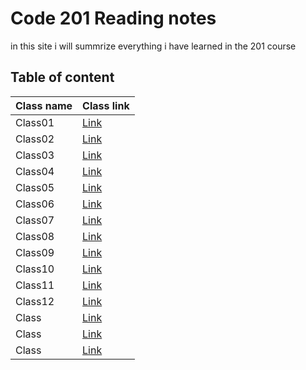 
# Code 201 Reading notes

in this site i will summrize everything i have learned in the 201 course 

## Table of content 

Class name | Class link
------------ | -------------
Class01 | [Link](https://obiorbitalstar.github.io/Reading-notes/Class01)
Class02 | [Link](https://obiorbitalstar.github.io/Reading-notes/Class02)
Class03 | [Link](https://obiorbitalstar.github.io/Reading-notes/Class03)
Class04 | [Link](https://obiorbitalstar.github.io/Reading-notes/Class04)
Class05 | [Link](https://obiorbitalstar.github.io/Reading-notes/Class05)
Class06 | [Link](https://obiorbitalstar.github.io/Reading-notes/Class06)
Class07 | [Link](https://obiorbitalstar.github.io/Reading-notes/Class07)
Class08 | [Link](https://obiorbitalstar.github.io/Reading-notes/Class08)
Class09 | [Link](https://obiorbitalstar.github.io/Reading-notes/Class09)
Class10 | [Link](https://obiorbitalstar.github.io/Reading-notes/Class010)
Class11 | [Link](https://obiorbitalstar.github.io/Reading-notes/Class011)
Class12 | [Link](https://obiorbitalstar.github.io/Reading-notes/Class012)
Class | [Link]()
Class | [Link]()
Class | [Link]()


